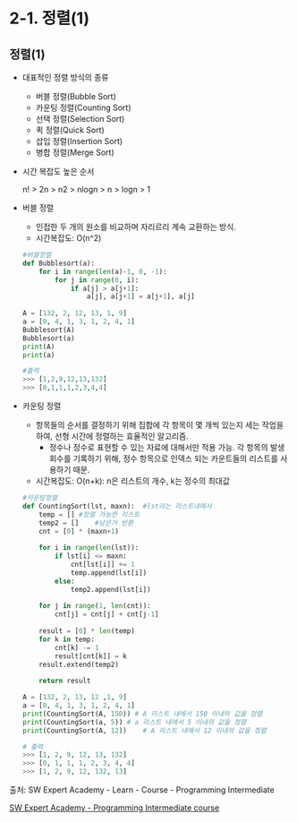 # 2-1. 정렬(1)

## 정렬(1)

- 대표적인 정렬 방식의 종류

  - 버블 정렬(Bubble Sort)
  - 카운팅 정렬(Counting Sort)
  - 선택 정렬(Selection Sort)
  - 퀵 정렬(Quick Sort)
  - 삽입 정렬(Insertion Sort)
  - 병합 정렬(Merge Sort)

- 시간 복잡도 높은 순서

  n! > 2n > n2 > nlogn > n > logn > 1



- 버블 정렬

  - 인접한 두 개의 원소를 비교하며 자리르리 계속 교환하는 방식.
  - 시간복잡도: O(n^2)

  ```python
  #버블정렬
  def Bubblesort(a):
      for i in range(len(a)-1, 0, -1):
          for j in range(0, i):
              if a[j] > a[j+1]:
                  a[j], a[j+1] = a[j+1], a[j]
                  
  A = [132, 2, 12, 13, 1, 9]
  a = [0, 4, 1, 3, 1, 2, 4, 1]
  Bubblesort(A)
  Bubblesort(a)
  print(A)
  print(a)
  
  #출력
  >>> [1,2,9,12,13,132]
  >>> [0,1,1,1,2,3,4,4]
  ```

  

- 카운팅 정렬

  - 항목들의 순서를 결정하기 위해 집합에 각 항목이 몇 개씩 있는지 세는 작업을 하여, 선형 시간에 정렬하는 효율적인 알고리즘.
    - 정수나 정수로 표현할 수 있는 자료에 대해서만 적용 가능. 각 항목의 발생 회수를 기록하기 위해, 정수 항목으로 인덱스 되는 카운트들의 리스트를 사용하기 때문.
  - 시간복잡도: O(n+k): n은 리스트의 개수, k는 정수의 최대값

  ```python
  #카운팅정렬
  def CountingSort(lst, maxn):	#lst라는 리스트내에서
      temp = []	#정렬 가능한 리스트
      temp2 = []	#남은거 반환
      cnt = [0] * (maxn+1)
      
      for i in range(len(lst)):
          if lst[i] <= maxn:
              cnt[lst[i]] += 1
              temp.append(lst[i])
          else:
              temp2.append(lst[i])
              
      for j in range(1, len(cnt)):
          cnt[j] = cnt[j] + cnt[j-1]
          
      result = [0] * len(temp)
      for k in temp:
          cnt[k] -= 1
          result[cnt[k]] = k
      result.extend(temp2)
      
      return result
  
  A = [132, 2, 13, 12 ,1, 9]
  a = [0, 4, 1, 3, 1, 2, 4, 1]
  print(CountingSort(A, 150)) # A 리스트 내에서 150 이내의 값을 정렬
  print(CountingSort(a, 5))	# a 리스트 내에서 5 이내의 값을 정렬
  print(CountingSort(A, 12))	# A 리스트 내에서 12 이내의 값을 정렬
  
  # 출력
  >>> [1, 2, 9, 12, 13, 132]
  >>> [0, 1, 1, 1, 2, 3, 4, 4]
  >>> [1, 2, 9, 12, 132, 13]
  
  
  ```

  

출처: SW Expert Academy - Learn - Course - Programming Intermediate

[SW Expert Academy - Programming Intermediate course](https://swexpertacademy.com/main/learn/course/subjectList.do?courseId=AVuPDN86AAXw5UW6)